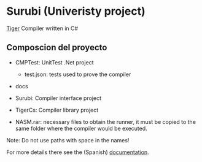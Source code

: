 # Surubi (Univeristy project)

[Tiger](http://www.cs.columbia.edu/~sedwards/classes/2002/w4115/tiger.pdf) Compiler written in C#


## Composcion del proyecto

* CMPTest: UnitTest .Net project
	
	- test.json: tests used to prove the compiler
	
* docs

* Surubi: Compiler interface project

* TigerCs: Compiler library project

* NASM.rar: necessary files to obtain the runner, it must be copied to the same folder where the compiler would be executed.

Note: Do not use paths with space in the names!

For more details there see the (Spanish) [documentation](docs/Surubi%20Tiger%20Compiler.pdf).
